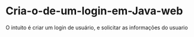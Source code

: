 # Cria-o-de-um-login-em-Java-web
O intuito é criar um login de usuário, e solicitar as informações do usuario
